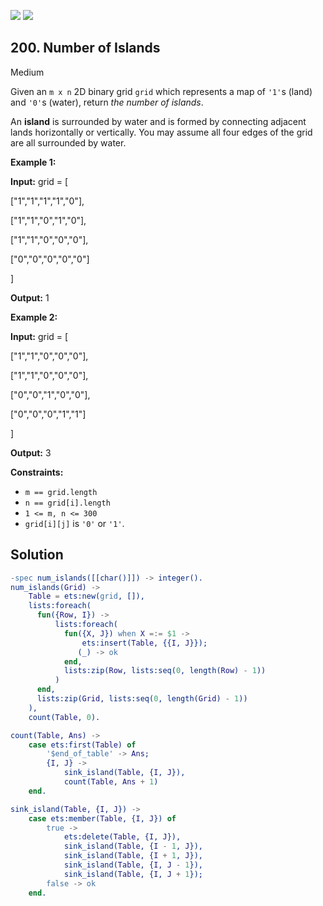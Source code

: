 [![](https://img.shields.io/github/stars/LeetCode-in-Erlang/LeetCode-in-Erlang?label=Stars&style=flat-square)](https://github.com/LeetCode-in-Erlang/LeetCode-in-Erlang)
[![](https://img.shields.io/github/forks/LeetCode-in-Erlang/LeetCode-in-Erlang?label=Fork%20me%20on%20GitHub%20&style=flat-square)](https://github.com/LeetCode-in-Erlang/LeetCode-in-Erlang/fork)

## 200\. Number of Islands

Medium

Given an `m x n` 2D binary grid `grid` which represents a map of `'1'`s (land) and `'0'`s (water), return _the number of islands_.

An **island** is surrounded by water and is formed by connecting adjacent lands horizontally or vertically. You may assume all four edges of the grid are all surrounded by water.

**Example 1:**

**Input:** grid = [ 

["1","1","1","1","0"], 

["1","1","0","1","0"], 

["1","1","0","0","0"], 

["0","0","0","0","0"] 

]

**Output:** 1

**Example 2:**

**Input:** grid = [ 

["1","1","0","0","0"], 

["1","1","0","0","0"], 

["0","0","1","0","0"], 

["0","0","0","1","1"] 

]

**Output:** 3

**Constraints:**

*   `m == grid.length`
*   `n == grid[i].length`
*   `1 <= m, n <= 300`
*   `grid[i][j]` is `'0'` or `'1'`.

## Solution

```erlang
-spec num_islands([[char()]]) -> integer().
num_islands(Grid) ->
    Table = ets:new(grid, []),
    lists:foreach(
      fun({Row, I}) ->
          lists:foreach(
            fun({X, J}) when X =:= $1 ->
                ets:insert(Table, {{I, J}});
               (_) -> ok
            end,
            lists:zip(Row, lists:seq(0, length(Row) - 1))
          )
      end,
      lists:zip(Grid, lists:seq(0, length(Grid) - 1))
    ),
    count(Table, 0).

count(Table, Ans) ->
    case ets:first(Table) of
        '$end_of_table' -> Ans;
        {I, J} ->
            sink_island(Table, {I, J}),
            count(Table, Ans + 1)
    end.

sink_island(Table, {I, J}) ->
    case ets:member(Table, {I, J}) of
        true ->
            ets:delete(Table, {I, J}),
            sink_island(Table, {I - 1, J}),
            sink_island(Table, {I + 1, J}),
            sink_island(Table, {I, J - 1}),
            sink_island(Table, {I, J + 1});
        false -> ok
    end.
```